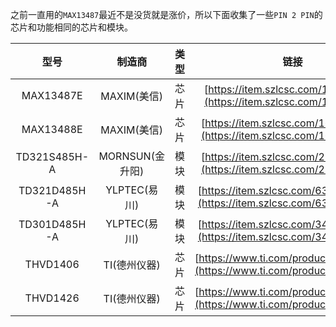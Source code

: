 之前一直用的`MAX13487`最近不是没货就是涨价，所以下面收集了一些`PIN 2 PIN`的芯片和功能相同的芯片和模块。

| 型号 | 制造商 | 类型 | 链接 |
| :---: | :---: | :---: | :---: |
| MAX13487E | MAXIM(美信) | 芯片 | [https://item.szlcsc.com/19043.html](https://item.szlcsc.com/19043.html) |
| MAX13488E | MAXIM(美信) | 芯片 | [https://item.szlcsc.com/167601.html](https://item.szlcsc.com/167601.html) |
| TD321S485H-A | MORNSUN(金升阳) | 模块 | [https://item.szlcsc.com/212112.html](https://item.szlcsc.com/212112.html) |
| TD321D485H-A | YLPTEC(易川) | 模块 | [https://item.szlcsc.com/6356219.html](https://item.szlcsc.com/6356219.html) |
| TD301D485H-A | YLPTEC(易川) | 模块 | [https://item.szlcsc.com/3456919.html](https://item.szlcsc.com/3456919.html) |
| THVD1406 | TI(德州仪器) | 芯片 | [https://www.ti.com/product/THVD1406](https://www.ti.com/product/THVD1406) |
| THVD1426 | TI(德州仪器) | 芯片 | [https://www.ti.com/product/THVD1426](https://www.ti.com/product/THVD1426) |
